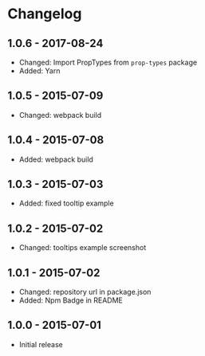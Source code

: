 # Changelog

## 1.0.6 - 2017-08-24

* Changed: Import PropTypes from `prop-types` package
* Added: Yarn

## 1.0.5 - 2015-07-09

* Changed: webpack build

## 1.0.4 - 2015-07-08

* Added: webpack build

## 1.0.3 - 2015-07-03

* Added: fixed tooltip example  

## 1.0.2 - 2015-07-02

* Changed: tooltips example screenshot

## 1.0.1 - 2015-07-02

* Changed: repository url in package.json
* Added: Npm Badge in README

## 1.0.0 - 2015-07-01

* Initial release

